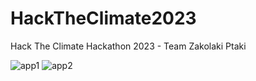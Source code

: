 # HackTheClimate2023
Hack The Climate Hackathon 2023 - Team Zakolaki Ptaki

![app1](https://github.com/Macieksep/HackTheClimate2023/assets/61185525/18a3ed1b-52c7-4763-96fa-e9a600b85fc9)
![app2](https://github.com/Macieksep/HackTheClimate2023/assets/61185525/e1d706ec-b63d-416e-84a7-5073dc8f919b)
